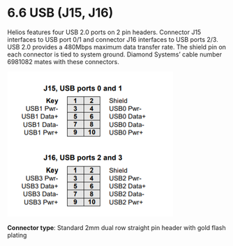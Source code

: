 # 6.6 USB \(J15, J16\)

Helios features four USB 2.0 ports on 2 pin headers. Connector J15 interfaces to USB port 0/1 and connector J16 interfaces to USB ports 2/3. USB 2.0 provides a 480Mbps maximum data transfer rate. The shield pin on each connector is tied to system ground. Diamond Systems’ cable number 6981082 mates with these connectors.

![](../../../.gitbook/assets/s4.png)

**Connector type**: Standard 2mm dual row straight pin header with gold flash plating

